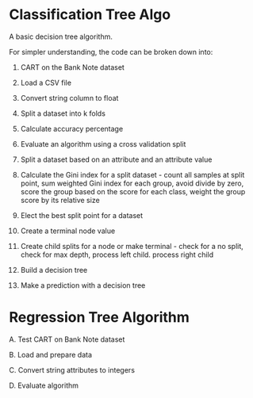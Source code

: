 # Classification Tree Algo
A basic decision tree algorithm.

For simpler understanding, the code can be broken down into:

1. CART on the Bank Note dataset

2. Load a CSV file

3. Convert string column to float

4. Split a dataset into k folds

5. Calculate accuracy percentage

6. Evaluate an algorithm using a cross validation split

7. Split a dataset based on an attribute and an attribute value

8. Calculate the Gini index for a split dataset - count all samples at split point, sum weighted Gini index for each group, avoid divide by zero, score the group based on the score for each class, weight the group score by its relative size
  
9. Elect the best split point for a dataset

10. Create a terminal node value

11. Create child splits for a node or make terminal - check for a no split, check for max depth,  process left child. process right child
	
12. Build a decision tree

13. Make a prediction with a decision tree

# Regression Tree Algorithm

A. Test CART on Bank Note dataset

B. Load and prepare data

C. Convert string attributes to integers

D. Evaluate algorithm


